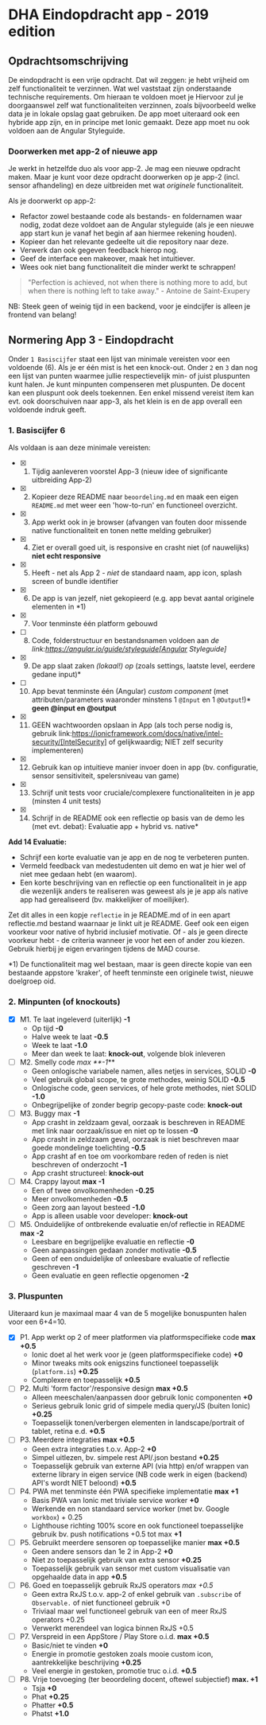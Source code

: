 # DHA Eindopdracht app - 2019 edition

## Opdrachtsomschrijving
De eindopdracht is een vrije opdracht. Dat wil zeggen: je hebt vrijheid om zelf functionaliteit te verzinnen. Wat wel vaststaat zijn onderstaande technische requirements. Om hieraan te voldoen moet je Hiervoor zul je doorgaanswel zelf wat functionaliteiten verzinnen, zoals bijvoorbeeld welke data je in lokale opslag gaat gebruiken. De app moet uiteraard ook een hybride app zijn, en in principe met Ionic gemaakt. Deze app moet nu ook voldoen aan de Angular Styleguide.

### Doorwerken met app-2 of nieuwe app
Je werkt in hetzelfde duo als voor app-2. Je mag een nieuwe opdracht maken. Maar je kunt voor deze opdracht doorwerken op je app-2 (incl. sensor afhandeling) en deze uitbreiden met wat *originele* functionaliteit.

Als je doorwerkt op app-2:
- Refactor zowel bestaande code als bestands- en foldernamen waar nodig, zodat deze voldoet aan de Angular styleguide (als je een nieuwe app start kun je vanaf het begin af aan hiermee rekening houden).
- Kopieer dan het relevante gedeelte uit die repository naar deze.
- Verwerk dan ook gegeven feedback hierop nog.
- Geef de interface een makeover, maak het intuitiever.
- Wees ook niet bang functionaliteit die minder werkt te schrappen!

>"Perfection is achieved, not when there is nothing more to add, but when there is nothing left to take away." - Antoine de Saint-Exupery

NB: Steek geen of weinig tijd in een backend, voor je eindcijfer is alleen je frontend van belang!

## Normering App 3 - Eindopdracht
Onder `1 Basiscijfer` staat een lijst van minimale vereisten voor een voldoende (6). Als je er één mist is het een knock-out. Onder `2` en `3` dan nog een lijst van punten waarmee jullie respectievelijk min- of juist pluspunten kunt halen. Je kunt minpunten compenseren met pluspunten. De docent kan een pluspunt ook deels toekennen. Een enkel missend vereist item kan evt. ook doorschuiven naar app-3, als het klein is en de app overall een voldoende indruk geeft.

### 1. Basiscijfer 6
Als voldaan is aan deze minimale vereisten:

- [x] 1. Tijdig aanleveren voorstel App-3 (nieuw idee of significante uitbreiding App-2)
- [x] 2. Kopieer deze README naar `beoordeling.md` en maak een eigen `README.md` met weer een 'how-to-run' en functioneel overzicht.
- [x] 3. App werkt ook in je browser (afvangen van fouten door missende native functionaliteit en tonen nette melding gebruiker)
- [x] 4. Ziet er overall goed uit, is responsive en crasht niet (of nauwelijks) **niet echt responsive**
- [x] 5. Heeft - net als App 2 - *niet* de standaard naam, app icon, splash screen of bundle identifier
- [x] 6. De app is van jezelf, niet gekopieerd (e.g. app bevat aantal originele elementen in *1)
- [x] 7. Voor tenminste één platform gebouwd
- [ ] 8. Code, folderstructuur en bestandsnamen voldoen aan *de link:https://angular.io/guide/styleguide[Angular Styleguide]*
- [x] 9. De app slaat zaken *(lokaal!) op* (zoals settings, laatste level, eerdere gedane input)*
- [ ] 10. App bevat tenminste één (Angular) *custom component* (met attributen/parameters waaronder minstens 1 `@Input` en 1 `@Output`!)* **geen @input en @output**
- [x] 11. GEEN wachtwoorden opslaan in App (als toch perse nodig is, gebruik link:https://ionicframework.com/docs/native/intel-security/[IntelSecurity] of gelijkwaardig; NIET zelf security implementeren)
- [x] 12. Gebruik kan op intuitieve manier invoer doen in app (bv. configuratie, sensor sensitiviteit, spelersniveau van game)
- [x] 13. Schrijf unit tests voor cruciale/complexere functionaliteiten in je app (minsten 4 unit tests) 
- [x] 14. Schrijf in de README ook een reflectie op basis van de demo les (met evt. debat): Evaluatie app + hybrid vs. native*

**Add 14 Evaluatie:**
- Schrijf een korte evaluatie van je app en de nog te verbeteren punten.
- Vermeld feedback van medestudenten uit demo en wat je hier wel of niet mee gedaan hebt (en waarom).
- Een korte beschrijving van en reflectie op een functionaliteit in je app die wezenlijk anders te realiseren was geweest als je je app als native app had gerealiseerd (bv. makkelijker of moeilijker).

Zet dit alles in een kopje `reflectie` in je README.md of in een apart reflectie.md bestand waarnaar je linkt uit je README. Geef ook een eigen voorkeur voor native of hybrid inclusief motivatie. Of - als je geen directe voorkeur hebt - de criteria wanneer je voor het een of ander zou kiezen. Gebruik hierbij je eigen ervaringen tijdens de MAD course.

*1) De functionaliteit mag wel bestaan, maar is geen directe kopie van een bestaande appstore 'kraker', of heeft tenminste een originele twist, nieuwe doelgroep oid.

### 2. Minpunten (of knockouts)
- [x] M1. Te laat ingeleverd (uiterlijk) **-1**
    - Op tijd **-0**
    - Halve week te laat **-0.5**
    - Week te laat **-1.0**
    - Meer dan week te laat: **knock-out**, volgende blok inleveren
- [ ] M2. Smelly code _max **-1_**
    - Geen onlogische variabele namen, alles netjes in services, SOLID **-0**
    - Veel gebruik global scope, te grote methodes, weinig SOLID **-0.5**
    - Onlogische code, geen services, of hele grote methodes, niet SOLID **-1.0**
    - Onbegrijpelijke of zonder begrip gecopy-paste code: **knock-out**
- [ ] M3. Buggy max **-1**
    - App crasht in zeldzaam geval, oorzaak is beschreven in README met link naar oorzaak/issue en niet op te lossen **-0**
    - App crasht in zeldzaam geval, oorzaak is niet beschreven maar goede mondelinge toelichting **-0.5**
    - App crasht af en toe om voorkombare reden of reden is niet beschreven of onderzocht **-1**
    - App crasht structureel: **knock-out**
- [ ] M4. Crappy layout **max -1**
    - Een of twee onvolkomenheden **-0.25**
    - Meer onvolkomenheden **-0.5**
    - Geen zorg aan layout besteed **-1.0** 
    - App is alleen usable voor developer: **knock-out**
- [ ] M5. Onduidelijke of ontbrekende evaluatie en/of reflectie in README **max -2**
    - Leesbare en begrijpelijke evaluatie en reflectie **-0**
    - Geen aanpassingen gedaan zonder motivatie **-0.5**
    - Geen of een onduidelijke of onleesbare evaluatie of reflectie geschreven **-1**
    - Geen evaluatie en geen reflectie opgenomen **-2**

### 3. Pluspunten
Uiteraard kun je maximaal maar 4 van de 5 mogelijke bonuspunten halen voor een 6+4=10.

- [x] P1. App werkt op 2 of meer platformen via platformspecifieke code **max +0.5**
    - Ionic doet al het werk voor je (geen platformspecifieke code) **+0**
    - Minor tweaks mits ook enigszins functioneel toepasselijk (`platform.is`) **+0.25**
    - Complexere en toepasselijk **+0.5**
- [ ] P2. Multi 'form factor'/responsive design **max +0.5**
    - Alleen meeschalen/aanpassen door gebruik Ionic componenten **+0**
    - Serieus gebruik Ionic grid of simpele media query/JS (buiten Ionic) **+0.25**
    - Toepasselijk tonen/verbergen elementen in landscape/portrait of tablet, retina e.d. **+0.5**
- [ ] P3. Meerdere integraties **max +0.5**
    - Geen extra integraties t.o.v. App-2 **+0**
    - Simpel uitlezen, bv. simpele rest API/.json bestand **+0.25**
    - Toepasselijk gebruik van externe API (via http) en/of wrappen van externe library in eigen service (NB code werk in eigen (backend) API's wordt NIET beloond) **+0.5**
- [ ] P4. PWA met tenminste één PWA specifieke implementatie **max +1**
    - Basis PWA van Ionic met triviale service worker **+0**
    - Werkende en non standaard service worker (met bv. Google `workbox`) + 0.25
    - Lighthouse richting 100% score en ook functioneel toepasselijke gebruik bv. push notifications +0.5 tot max **+1**
- [ ] P5. Gebruikt meerdere sensoren op toepasselijke manier **max +0.5**
    - Geen andere sensors dan 1e 2 in App-2 **+0**
    - Niet zo toepasselijk gebruik van extra sensor **+0.25**
    - Toepasselijk gebruik van sensor met custom visualisatie van opgehaalde data in app **+0.5**
- [ ] P6. Goed en toepasselijk gebruik RxJS operators _max +0.5_
    - Geen extra RxJS t.o.v. app-2 of enkel gebruik van `.subscribe`  of `Observable.` of niet functioneel gebruik +0
    - Triviaal maar wel functioneel gebruik van een of meer RxJS operators +0.25
    - Verwerkt merendeel van logica binnen RxJS +0.5
- [ ] P7. Verspreid in een AppStore / Play Store o.i.d. **max +0.5**
    - Basic/niet te vinden **+0**
    - Energie in promotie gestoken zoals mooie custom icon, aantrekkelijke beschrijving **+0.25**
    - Veel energie in gestoken, promotie truc o.i.d. **+0.5**
- [ ] P8. Vrije toevoeging (ter beoordeling docent, oftewel subjectief) **max. +1**
    - Tsja **+0**
    - Phat **+0.25**
    - Phatter **+0.5**
    - Phatst **+1.0**
